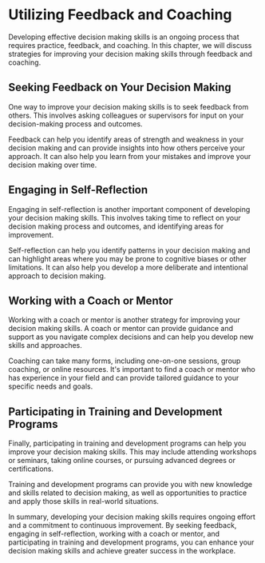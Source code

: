 Utilizing Feedback and Coaching
==================================================================================

Developing effective decision making skills is an ongoing process that requires practice, feedback, and coaching. In this chapter, we will discuss strategies for improving your decision making skills through feedback and coaching.

Seeking Feedback on Your Decision Making
----------------------------------------

One way to improve your decision making skills is to seek feedback from others. This involves asking colleagues or supervisors for input on your decision-making process and outcomes.

Feedback can help you identify areas of strength and weakness in your decision making and can provide insights into how others perceive your approach. It can also help you learn from your mistakes and improve your decision making over time.

Engaging in Self-Reflection
---------------------------

Engaging in self-reflection is another important component of developing your decision making skills. This involves taking time to reflect on your decision making process and outcomes, and identifying areas for improvement.

Self-reflection can help you identify patterns in your decision making and can highlight areas where you may be prone to cognitive biases or other limitations. It can also help you develop a more deliberate and intentional approach to decision making.

Working with a Coach or Mentor
------------------------------

Working with a coach or mentor is another strategy for improving your decision making skills. A coach or mentor can provide guidance and support as you navigate complex decisions and can help you develop new skills and approaches.

Coaching can take many forms, including one-on-one sessions, group coaching, or online resources. It's important to find a coach or mentor who has experience in your field and can provide tailored guidance to your specific needs and goals.

Participating in Training and Development Programs
--------------------------------------------------

Finally, participating in training and development programs can help you improve your decision making skills. This may include attending workshops or seminars, taking online courses, or pursuing advanced degrees or certifications.

Training and development programs can provide you with new knowledge and skills related to decision making, as well as opportunities to practice and apply those skills in real-world situations.

In summary, developing your decision making skills requires ongoing effort and a commitment to continuous improvement. By seeking feedback, engaging in self-reflection, working with a coach or mentor, and participating in training and development programs, you can enhance your decision making skills and achieve greater success in the workplace.

